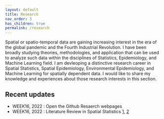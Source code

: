 ```yaml
---
layout: default
title: Research
nav_order: 3
has_children: true
permalink: /research
---
```


Spatial or spatio-temporal data are gaining increasing interest in the era of the global pandemic and the Fourth Industrial Revolution. I have been broadly studying theories, methodologies, and application that can be used to analyze such data within the disciplines of Statistics, Epidemiology, and Machine Learning field. I am devleoping a distinctive research career in Spatial Statistics, Spatial Epidemiology, Environmental Epidemiology, and Machine Learning for spatially dependent data. I would like to share my knowledge and experiences about those research interests in this section.

## Recent updates
* WEEK16, 2022 : Open the Github Resaerch webpages
* WEEK16, 2022 : Literature Review in Spatial Statistics [1](https://doi.org/10.1080/10618600.2021.1886938), [2](https://doi.org/10.1016/j.spasta.2021.100507)
